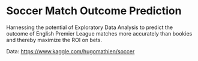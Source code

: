# Soccer Match Outcome Prediction

Harnessing the potential of Exploratory Data Analysis to predict the outcome of English Premier League matches more accurately than bookies and thereby maximize the ROI on bets.

Data: https://www.kaggle.com/hugomathien/soccer
